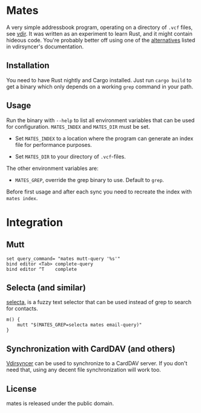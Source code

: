 # Mates

A very simple addressbook program, operating on a directory of ``.vcf`` files,
see [vdir](http://vdirsyncer.readthedocs.org/en/stable/vdir.html). It was
written as an experiment to learn Rust, and it might contain hideous code.
You're probably better off using one of the
[alternatives](http://vdirsyncer.readthedocs.org/en/stable/supported.html#client-applications)
listed in vdirsyncer's documentation.

## Installation

You need to have Rust nightly and Cargo installed. Just run ``cargo build`` to
get a binary which only depends on a working ``grep`` command in your path.


## Usage

Run the binary with ``--help`` to list all environment variables that can be
used for configuration. ``MATES_INDEX`` and ``MATES_DIR`` must be set.

- Set ``MATES_INDEX`` to a location where the program can generate an index
  file for performance purposes.

- Set ``MATES_DIR`` to your directory of ``.vcf``-files.

The other environment variables are:

- ``MATES_GREP``, override the grep binary to use. Default to ``grep``.

Before first usage and after each sync you need to recreate the index with
``mates index``.


# Integration

## Mutt

    set query_command= "mates mutt-query '%s'"
    bind editor <Tab> complete-query
    bind editor ^T    complete

## Selecta (and similar)

[selecta](https://github.com/garybernhardt/selecta), is a fuzzy text selector
that can be used instead of grep to search for contacts.

    m() {
        mutt "$(MATES_GREP=selecta mates email-query)"
    }

## Synchronization with CardDAV (and others)

[Vdirsyncer](http://vdirsyncer.readthedocs.org/) can be used to synchronize to
a CardDAV server. If you don't need that, using any decent file synchronization
will work too.

## License

mates is released under the public domain.
